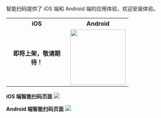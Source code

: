 智能扫码提供了 iOS 端和 Android 端的应用体验，欢迎安装体验。

<table style="text-align:center;vertical-align:middle;">
  <tr>
    <th width="150px">iOS</th>
    <th width="150px">Android</th>
  </tr>
  <tr>
    <td>
      <h4>
      即将上架，敬请期待！</h4>
    </td>
    <td><img style="width:150px;height:150px" src="https://main.qcloudimg.com/raw/b2d7715e665c62e5a63960990637377a.png" /></td>
  </tr>
</table>

**iOS 端智能扫码页面** 
![](https://main.qcloudimg.com/raw/85af5f5719158db7c8dd84eccfa58898.png)

**Android 端智能扫码页面**
![](https://main.qcloudimg.com/raw/f1d21427c24473a645bd5b5b40d39721.png)

